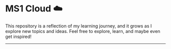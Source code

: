 # MS1 Cloud ☁️

This repository is a reflection of my learning journey, and it grows as I explore new topics and ideas. Feel free to explore, learn, and maybe even get inspired!

---

